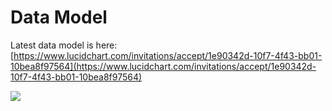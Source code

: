 # Data Model

Latest data model is here: [https://www.lucidchart.com/invitations/accept/1e90342d-10f7-4f43-bb01-10bea8f97564](https://www.lucidchart.com/invitations/accept/1e90342d-10f7-4f43-bb01-10bea8f97564)

![](../.gitbook/assets/unicef-hct-mis-v2-data-model-high-level-1.png)

